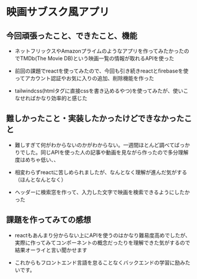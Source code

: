# 映画サブスク風アプリ

## 今回頑張ったこと、できたこと、機能

- ネットフリックスやAmazonプライムのようなアプリを作ってみたかったのでTMDb(The Movie DB)という映画一覧の情報が取れるAPIを使った

- 前回の課題でreactを使ってみたので、今回も引き続きreactとfirebaseを使ってアカウント認証やお気に入りの追加、削除機能を作った

- tailwindcss(htmlタグに直接cssを書き込めるやつ)を使ってみたが、使いこなせればかなり効率的と感じた

## 難しかったこと・実装したかったけどできなかったこと

- 難しすぎて何がわからないのかがわからない。一週間ほとんど調べてばっかりでした。同じAPIを使った人の記事や動画を見ながら作ったので多分理解度はめちゃ低い、、

- 相変わらずreactに苦しめられましたが、なんとなく理解が進んだ気がする（ほんとなんとなく）

- ヘッダーに検索窓を作って、入力した文字で映画を検索できるようにしたかった

## 課題を作ってみての感想

- reactもあんまり分からない上にAPIを使うのはかなり難易度高めでしたが、実際に作ってみてコンポーネントの概念だったりを理解できた気がするので結果オーライと言い聞かせます

- これからもフロントエンド言語を怠ることなくバックエンドの学習に励みたいです。